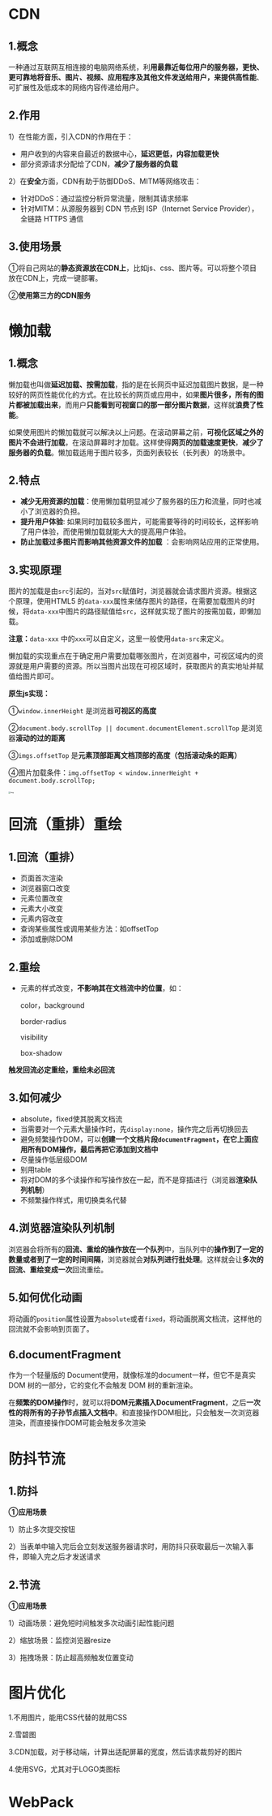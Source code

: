 # CDN

## 1.概念

一种通过互联网互相连接的电脑网络系统，利**用最靠近每位用户的服务器，更快、更可靠地将音乐、图片、视频、应用程序及其他文件发送给用户，来提供高性能**、可扩展性及低成本的网络内容传递给用户。

## 2.作用

1）在性能方面，引入CDN的作用在于：

- 用户收到的内容来自最近的数据中心，**延迟更低，内容加载更快**
- 部分资源请求分配给了CDN，**减少了服务器的负载**

2）在**安全**方面，CDN有助于防御DDoS、MITM等网络攻击：

- 针对DDoS：通过监控分析异常流量，限制其请求频率
- 针对MITM：从源服务器到 CDN 节点到 ISP（Internet Service Provider），全链路 HTTPS 通信

## 3.使用场景

①将自己网站的**静态资源放在CDN上**，比如js、css、图片等。可以将整个项目放在CDN上，完成一键部署。

②**使用第三方的CDN服务**

# 懒加载

## 1.概念

懒加载也叫做**延迟加载、按需加载**，指的是在长网页中延迟加载图片数据，是一种较好的网页性能优化的方式。在比较长的网页或应用中，如果**图片很多，所有的图片都被加载出来**，而用户**只能看到可视窗口的那一部分图片数据**，这样就**浪费了性能**。

如果使用图片的懒加载就可以解决以上问题。在滚动屏幕之前，**可视化区域之外的图片不会进行加载**，在滚动屏幕时才加载。这样使得**网页的加载速度更快**，**减少了服务器的负载**。懒加载适用于图片较多，页面列表较长（长列表）的场景中。

## 2.特点

- **减少无用资源的加载**：使用懒加载明显减少了服务器的压力和流量，同时也减小了浏览器的负担。
- **提升用户体验**: 如果同时加载较多图片，可能需要等待的时间较长，这样影响了用户体验，而使用懒加载就能大大的提高用户体验。
- **防止加载过多图片而影响其他资源文件的加载** ：会影响网站应用的正常使用。

## 3.实现原理

图片的加载是由`src`引起的，当对`src`赋值时，浏览器就会请求图片资源。根据这个原理，使用HTML5 的`data-xxx`属性来储存图片的路径，在需要加载图片的时候，将`data-xxx`中图片的路径赋值给`src`，这样就实现了图片的按需加载，即懒加载。

**注意：**`data-xxx` 中的`xxx`可以自定义，这里一般使用`data-src`来定义。

懒加载的实现重点在于确定用户需要加载哪张图片，在浏览器中，可视区域内的资源就是用户需要的资源。所以当图片出现在可视区域时，获取图片的真实地址并赋值给图片即可。

**原生js实现：**

①`window.innerHeight` 是浏览器**可视区的高度**

②`document.body.scrollTop || document.documentElement.scrollTop` 是浏览器**滚动的过的距离**

③`imgs.offsetTop` 是**元素顶部距离文档顶部的高度（包括滚动条的距离）**

④图片加载条件：`img.offsetTop < window.innerHeight + document.body.scrollTop;`

<img src="https://s1.ax1x.com/2022/05/17/O4A2ZR.png" alt="img" style="zoom: 25%;" />

# 回流（重排）重绘

## 1.回流（重排）

- 页面首次渲染
- 浏览器窗口改变
- 元素位置改变
- 元素大小改变
- 元素内容改变
- 查询某些属性或调用某些方法：如offsetTop
- 添加或删除DOM

## 2.重绘

- 元素的样式改变，**不影响其在文档流中的位置**，如：

  color，background

  border-radius

  visibility

  box-shadow

**触发回流必定重绘，重绘未必回流**

## 3.如何减少

- absolute，fixed使其脱离文档流
- 当需要对一个元素大量操作时，先`display:none`，操作完之后再切换回去
- 避免频繁操作DOM，可以**创建一个文档片段`documentFragment`，在它上面应用所有DOM操作，最后再把它添加到文档中**
- 尽量操作低层级DOM
- 别用table
- 将对DOM的多个读操作和写操作放在一起，而不是穿插进行（浏览器**渲染队列机制**）
- 不频繁操作样式，用切换类名代替

## 4.浏览器渲染队列机制

浏览器会将所有的**回流、重绘的操作放在一个队列**中，当队列中的**操作到了一定的数量或者到了一定的时间间隔**，浏览器就会**对队列进行批处理**。这样就会让**多次的回流、重绘变成一次**回流重绘。

## 5.如何优化动画

将动画的`position`属性设置为`absolute`或者`fixed`，将动画脱离文档流，这样他的回流就不会影响到页面了。

## 6.documentFragment

作为一个轻量版的 Document使用，就像标准的document一样，但它不是真实 DOM 树的一部分，它的变化不会触发 DOM 树的重新渲染。

在**频繁的DOM操作**时，就可以将**DOM元素插入DocumentFragment**，之后**一次性的将所有的子孙节点插入文档中**。和直接操作DOM相比，只会触发一次浏览器渲染，而直接操作DOM可能会触发多次渲染

# 防抖节流

## 1.防抖

**①应用场景**

1）防止多次提交按钮

2）当表单中输入完后会立刻发送服务器请求时，用防抖只获取最后一次输入事件，即输入完之后才发送请求

## 2.节流

**①应用场景**

1）动画场景：避免短时间触发多次动画引起性能问题

2）缩放场景：监控浏览器resize

3）拖拽场景：防止超高频触发位置变动

# 图片优化

1.不用图片，能用CSS代替的就用CSS

2.雪碧图

3.CDN加载，对于移动端，计算出适配屏幕的宽度，然后请求裁剪好的图片

4.使用SVG，尤其对于LOGO类图标

# WebPack